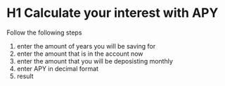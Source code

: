 # H1 Calculate your interest with APY
Follow the following steps
1. enter the amount of years you will be saving for
2. enter the amount that is in the account now
3. enter the amount that you will be deposisting monthly
4. enter APY in decimal format
5. result
